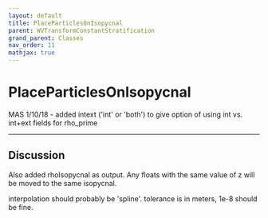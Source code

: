 ```yaml
---
layout: default
title: PlaceParticlesOnIsopycnal
parent: WVTransformConstantStratification
grand_parent: Classes
nav_order: 11
mathjax: true
---
```


#  PlaceParticlesOnIsopycnal

MAS 1/10/18 - added intext ('int' or 'both') to give option of using int vs. int+ext fields for rho_prime


---

## Discussion
Also added rhoIsopycnal as output.
  Any floats with the same value of z will be moved to the same
  isopycnal.
 
  interpolation should probably be 'spline'.
  tolerance is in meters, 1e-8 should be fine.
